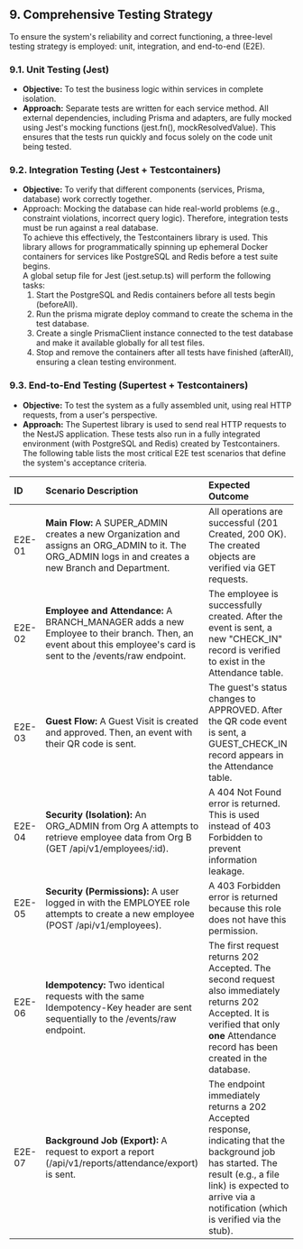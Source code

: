 
## **9. Comprehensive Testing Strategy**

To ensure the system's reliability and correct functioning, a three-level testing strategy is employed: unit, integration, and end-to-end (E2E).

### **9.1. Unit Testing (Jest)**

* **Objective:** To test the business logic within services in complete isolation.  
* **Approach:** Separate tests are written for each service method. All external dependencies, including Prisma and adapters, are fully mocked using Jest's mocking functions (jest.fn(), mockResolvedValue). This ensures that the tests run quickly and focus solely on the code unit being tested.

### **9.2. Integration Testing (Jest + Testcontainers)**

* **Objective:** To verify that different components (services, Prisma, database) work correctly together.  
* Approach: Mocking the database can hide real-world problems (e.g., constraint violations, incorrect query logic). Therefore, integration tests must be run against a real database.  
  To achieve this effectively, the Testcontainers library is used. This library allows for programmatically spinning up ephemeral Docker containers for services like PostgreSQL and Redis before a test suite begins.  
  A global setup file for Jest (jest.setup.ts) will perform the following tasks:  
  1. Start the PostgreSQL and Redis containers before all tests begin (beforeAll).  
  2. Run the prisma migrate deploy command to create the schema in the test database.  
  3. Create a single PrismaClient instance connected to the test database and make it available globally for all test files.  
  4. Stop and remove the containers after all tests have finished (afterAll), ensuring a clean testing environment.

### **9.3. End-to-End Testing (Supertest + Testcontainers)**

* **Objective:** To test the system as a fully assembled unit, using real HTTP requests, from a user's perspective.  
* **Approach:** The Supertest library is used to send real HTTP requests to the NestJS application. These tests also run in a fully integrated environment (with PostgreSQL and Redis) created by Testcontainers. The following table lists the most critical E2E test scenarios that define the system's acceptance criteria.

| ID | Scenario Description | Expected Outcome |
| :---- | :---- | :---- |
| E2E-01 | **Main Flow:** A SUPER_ADMIN creates a new Organization and assigns an ORG_ADMIN to it. The ORG_ADMIN logs in and creates a new Branch and Department. | All operations are successful (201 Created, 200 OK). The created objects are verified via GET requests. |
| E2E-02 | **Employee and Attendance:** A BRANCH_MANAGER adds a new Employee to their branch. Then, an event about this employee's card is sent to the /events/raw endpoint. | The employee is successfully created. After the event is sent, a new "CHECK_IN" record is verified to exist in the Attendance table. |
| E2E-03 | **Guest Flow:** A Guest Visit is created and approved. Then, an event with their QR code is sent. | The guest's status changes to APPROVED. After the QR code event is sent, a GUEST_CHECK_IN record appears in the Attendance table. |
| E2E-04 | **Security (Isolation):** An ORG_ADMIN from Org A attempts to retrieve employee data from Org B (GET /api/v1/employees/:id). | A 404 Not Found error is returned. This is used instead of 403 Forbidden to prevent information leakage. |
| E2E-05 | **Security (Permissions):** A user logged in with the EMPLOYEE role attempts to create a new employee (POST /api/v1/employees). | A 403 Forbidden error is returned because this role does not have this permission. |
| E2E-06 | **Idempotency:** Two identical requests with the same Idempotency-Key header are sent sequentially to the /events/raw endpoint. | The first request returns 202 Accepted. The second request also immediately returns 202 Accepted. It is verified that only **one** Attendance record has been created in the database. |
| E2E-07 | **Background Job (Export):** A request to export a report (/api/v1/reports/attendance/export) is sent. | The endpoint immediately returns a 202 Accepted response, indicating that the background job has started. The result (e.g., a file link) is expected to arrive via a notification (which is verified via the stub). |
